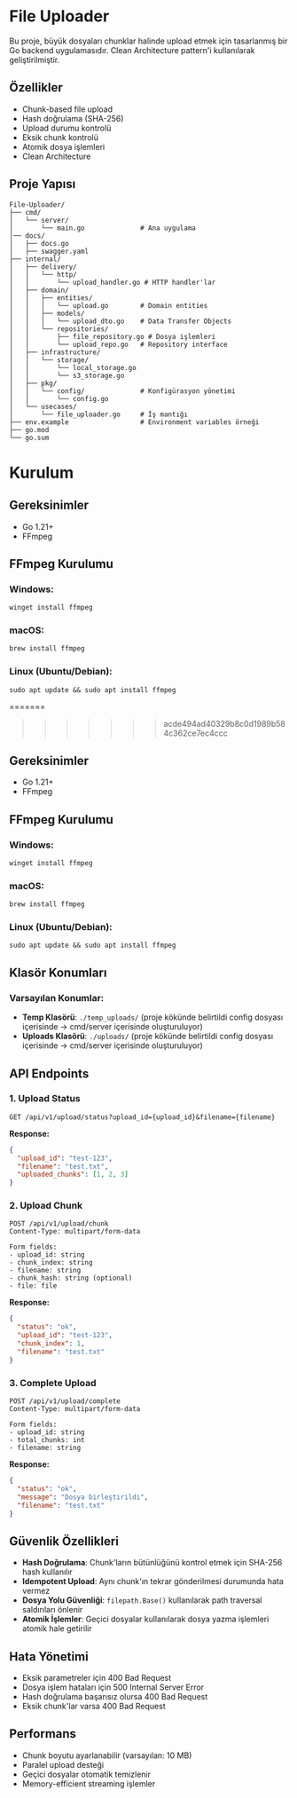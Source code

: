 # File Uploader

Bu proje, büyük dosyaları chunklar halinde upload etmek için tasarlanmış bir Go backend uygulamasıdır. Clean Architecture pattern'i kullanılarak geliştirilmiştir.

## Özellikler

- Chunk-based file upload
- Hash doğrulama (SHA-256)
- Upload durumu kontrolü
- Eksik chunk kontrolü
- Atomik dosya işlemleri
- Clean Architecture

## Proje Yapısı

```
File-Uploader/
├── cmd/
│   └── server/
│       └── main.go              # Ana uygulama
│── docs/
│   ├── docs.go
│   ├── swagger.yaml
├── internal/
│   ├── delivery/
│   │   └── http/
│   │       └── upload_handler.go # HTTP handler'lar
│   ├── domain/
│   │   ├── entities/
│   │   │   └── upload.go        # Domain entities
│   │   ├── models/
│   │   │   └── upload_dto.go    # Data Transfer Objects
│   │   └── repositories/
│   │       ├── file_repository.go # Dosya işlemleri
│   │       └── upload_repo.go   # Repository interface
│   ├── infrastructure/
│   │   └── storage/
│   │       └── local_storage.go
│   │       └── s3_storage.go
│   ├── pkg/
│   │   └── config/              # Konfigürasyon yönetimi
│   │       └── config.go
│   └── usecases/
│       └── file_uploader.go     # İş mantığı
├── env.example                  # Environment variables örneği
├── go.mod
└── go.sum
```
# Kurulum

## Gereksinimler
- Go 1.21+
- FFmpeg

## FFmpeg Kurulumu

### Windows:
```bash
winget install ffmpeg
```

### macOS:
```bash
brew install ffmpeg
```
### Linux (Ubuntu/Debian):
```
sudo apt update && sudo apt install ffmpeg
```
=======
>>>>>>> acde494ad40329b8c0d1989b584c362ce7ec4ccc

## Gereksinimler
- Go 1.21+
- FFmpeg

## FFmpeg Kurulumu

### Windows:
```bash
winget install ffmpeg
```
### macOS:
```bash
brew install ffmpeg
```
### Linux (Ubuntu/Debian):
```
sudo apt update && sudo apt install ffmpeg
```
## Klasör Konumları

### Varsayılan Konumlar:
- **Temp Klasörü**: `./temp_uploads/` (proje kökünde belirtildi config dosyası içerisinde -> cmd/server içerisinde oluşturuluyor)
- **Uploads Klasörü**: `./uploads/` (proje kökünde belirtildi config dosyası içerisinde -> cmd/server içerisinde oluşturuluyor)

## API Endpoints

### 1. Upload Status
```
GET /api/v1/upload/status?upload_id={upload_id}&filename={filename}
```

**Response:**
```json
{
  "upload_id": "test-123",
  "filename": "test.txt",
  "uploaded_chunks": [1, 2, 3]
}
```

### 2. Upload Chunk
```
POST /api/v1/upload/chunk
Content-Type: multipart/form-data

Form fields:
- upload_id: string
- chunk_index: string
- filename: string
- chunk_hash: string (optional)
- file: file
```

**Response:**
```json
{
  "status": "ok",
  "upload_id": "test-123",
  "chunk_index": 1,
  "filename": "test.txt"
}
```

### 3. Complete Upload
```
POST /api/v1/upload/complete
Content-Type: multipart/form-data

Form fields:
- upload_id: string
- total_chunks: int
- filename: string
```

**Response:**
```json
{
  "status": "ok",
  "message": "Dosya birleştirildi",
  "filename": "test.txt"
}
```

## Güvenlik Özellikleri

- **Hash Doğrulama**: Chunk'ların bütünlüğünü kontrol etmek için SHA-256 hash kullanılır
- **Idempotent Upload**: Aynı chunk'ın tekrar gönderilmesi durumunda hata vermez
- **Dosya Yolu Güvenliği**: `filepath.Base()` kullanılarak path traversal saldırıları önlenir
- **Atomik İşlemler**: Geçici dosyalar kullanılarak dosya yazma işlemleri atomik hale getirilir

## Hata Yönetimi

- Eksik parametreler için 400 Bad Request
- Dosya işlem hataları için 500 Internal Server Error
- Hash doğrulama başarısız olursa 400 Bad Request
- Eksik chunk'lar varsa 400 Bad Request

## Performans

- Chunk boyutu ayarlanabilir (varsayılan: 10 MB)
- Paralel upload desteği
- Geçici dosyalar otomatik temizlenir
- Memory-efficient streaming işlemler
